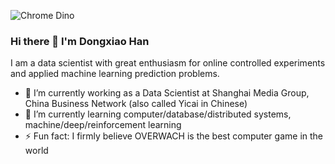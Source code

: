 ![Chrome Dino](https://mir-s3-cdn-cf.behance.net/project_modules/max_1200/4ff07986208593.5d9a654e92f36.gif)

### Hi there 👋  I'm Dongxiao Han

<!--[![HitCount](http://hits.dwyl.com/PatrickPro2/{project}.svg)](http://hits.dwyl.com/PatrickPro2/{project})-->

<!--
**PatrickPro2/PatrickPro2** is a ✨ _special_ ✨ repository because its `README.md` (this file) appears on your GitHub profile.
-->


I am a data scientist with great enthusiasm for online controlled experiments and applied machine learning prediction problems.

- 🔭 I’m currently working as a Data Scientist at Shanghai Media Group, China Business Network (also called Yicai in Chinese)
- 🌱 I’m currently learning computer/database/distributed systems, machine/deep/reinforcement learning
- ⚡ Fun fact: I firmly believe OVERWACH is the best computer game in the world

